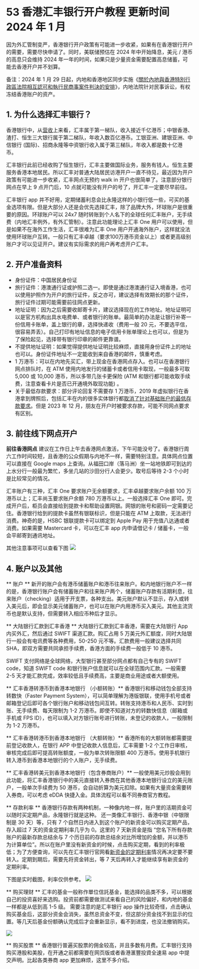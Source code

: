 # 53 香港汇丰银行开户教程 更新时间 2024 年 1 月

因为外汇管制变严，香港银行开户政策有可能进一步收紧，如果有在香港银行开户的需要，需要尽快申请了。同时，美联储预估在 2024 年中开始降息，美元 / 港币的高息只会维持 2024 年一年的时间，如果只是少量资金需要配置高息储蓄，可能去香港开户并不划算。

<!-- more -->

备注：2024 年 1 月 29 日起，内地和香港地区同步实施《[關於內地與香港特別行政區法院相互認可和執行民商事案件判決的安排](https://www.doj.gov.hk/tc/mainland_and_macao/RRECCJ.html)》，内地法院针对民事诉讼，有权冻结香港账户的资产。

## 1. 为什么选择汇丰银行？

香港银行中，从[营收](https://assets.kpmg.com/content/dam/kpmg/cn/pdf/zh/2022/06/hong-kong-banking-report-2022.pdf)上来看，汇丰属于第一梯队，收入接近千亿港币；中银香港、渣打、恒生三大银行属于第二梯队，年收入数百亿港币。工银亚洲、建银亚洲、中信银行 (国际)、招商永隆等中资银行收入属于第三梯队，年收入都是数十亿港币。

汇丰银行此前已经收购了恒生银行，汇丰主要做国际业务，服务有钱人。恒生主要服务香港本地居民。所以汇丰对普通大陆居民访港开户一直不待见，最近因为开户政策有可能进一步收紧，汇丰网点无预约 walk in 开户也很简单了。注意部分银行网点在早上 9 点开门后，10 点就可能没有开户的号了，开汇丰一定要尽早前往。

汇丰银行 app 并不好用，定期储蓄利息会比永隆这样的小银行低一些，可买的基金选项有限。但是大部分人还是会优先选择汇丰，除了品牌大外，环球账户是很重要的原因。环球账户可以 24x7 随时转账到个人名下的全球任何汇丰账户，无手续费（内地汇丰例外，有外汇管制）。注意此功能理论上汇丰 One 用户可以使用，但是如果不在海外工作生活，汇丰很难为汇丰 One 用户开通海外账户，这样就没法使用环球账户互转。一般只有汇丰卓越（要求100万港币资金以上）或者更高级别账户才可以见证开户。建议有实际需求的用户再考虑开户汇丰。

## 2. 开户准备资料
- 身份证件：中国居民身份证
- 旅行证件：港澳通行证或护照二选一。即使是通过港澳通行证入境香港，也可以使用护照作为开户的旅行证件，反之亦可，建议选择有效期长的那个证件，旅行证件过期可能需要前往网点更新。
- 地址证明：因为之后需要收邮寄卡片，建议选择现在的工作地址。地址证明可以是官方机构出具水电费单、或者银行的账单。最简单的办法是让银行补寄一份信用卡账单，盖上银行的章，选择快递收（费用一般 20 元，不要选平信，很容易弄丢）。自己打印有地址信息的电子信用卡账单理论上也可以，但是为了保险起见，选择带有银行印章的邮件更靠谱。
- 不提供地址证明：如果觉得提供地址证明比较麻烦，直接用身份证件上的地址也可以。身份证件地址不一定能收到来自香港的邮件，慎重考虑。
- 1 万港币：可以在内地先买汇，带上现金在香港网点存入。也可以在香港银行网点排队时，在 ATM 使用内地发行的储蓄卡或者信用卡取现，一般最多可取 5,000 或 10,000 港币，所以多带几张卡更保险 (ATM 和银行都可能收取手续费，注意查看卡片是否已开通境外取现功能) 。
- 关于最低存款要求：部分评论回复不需要存 1 万港币，2019 年虚拟银行在香港拿到牌照后，包括汇丰在内的很多实体银行都[取消了针对基础账户的最低存款要求](https://www.edigest.hk/%E7%90%86%E8%B2%A1/%E9%8A%80%E8%A1%8C-%E6%9C%80%E4%BD%8E%E5%AD%98%E6%AC%BE-%E7%B5%90%E9%A4%98-%E6%9C%8D%E5%8B%99%E8%B2%BB-%E6%89%8B%E7%BA%8C%E8%B2%BB-%E9%96%8B%E6%88%B6-%E7%90%86%E8%B2%A1%E8%A7%A3%E7%A2%BC-105542/)。但是 2023 年 12 月，朋友在开户时被要求存款，可能不同网点要求有区别。

## 3. 前往线下网点开户

**前往香港网点**
建议在工作日上午去香港网点激活，下午可能没号了。香港银行周六工作时间较短，且香港的公众假期与内地不一样，需要特别注意。具体网点位置可以直接在 Google maps 上查询。从福田口岸（落马洲）坐一站地铁即可到达的上水分行一般最为繁忙，多坐几站的沙田分行人会更少。取号后等待 2-3 个小时是比较常见的情况。

汇丰账户有三种，汇丰 One 要求账户无余额要求，汇丰卓越要求账户余额 100 万港币以上；汇丰尚玉要求账户余额 780 万港币以上。一般选择汇丰 One 即可。完成开户后，柜员会直接给到提款卡和帮助设置网银。网银的账号和密码一定需要记住。香港银行给到的提款卡虽然有银联标识，但是只能在 ATM 上取款，无法进行消费。神奇的是，HSBC 银联提款卡可以绑定到 Apple Pay 用于充值八达通或者消费。如果需要 Mastercard 卡，可以在汇丰 app 内申请借记卡 / 储蓄卡，一般会平邮寄到通讯地址。

其他注意事项可以查看下图
![](https://static.shuziyimin.org/blog-53-1.jpg)

## 4. 账户以及其他
** 账户 **
新开的账户会有港币储蓄账户和港币往来账户。和内地银行账户不一样的是，香港银行账户会有储蓄账户和往来账户两个，储蓄账户存款有活期利息，往来账户（checking）适用于开支票，各种支出。美元账户默认不显示，存入或转入美元后，即会显示美元储蓄账户，也可以在账户内用港币买入美元。其他主流货币也是默认支持，但需要转入相应币种后才显示。

** 大陆银行汇款到汇丰香港 **
大陆银行汇款到汇丰香港，需要在大陆银行 App 内买外汇，然后通过 SWIFT 渠道汇款。购汇占用 5 万美元外汇额度，同时大陆银行一般会有电讯费等各种费用，50-250 元不等。汇款费用一般建议选择共同 SHA，即双方需要共同承担手续费，香港方面的手续费一般低于 10 港币。

SWIFT 支付网络是全球网络，大型银行甚至部分网点都有自己专有的 SWIFT code，知道 SWIFT code 和银行账户信息就可以在全球范围内汇款。一般需要 2-5 天才能汇款完成，效率较低且手续费高，主要是商业用途或者大额使用。

** 汇丰香港转港币到香港本地银行 （小额转账）**
香港银行和移动钱包全部支持转数快（Faster Payment System），可以简单理解为港版银联，使用手机号或者邮箱登记后即可各个银行账户和移动钱包间互转。转账支持港币和人民币、实时到账、无手续费、每天限制为 1-2 万港币。即使不知道对方的转数快信息（邮箱或手机或 FPS ID），也可以填入对方银行账号进行转账，未登记的收款人，一般限制为 1-2 万港币。

** 汇丰香港转港币到香港本地银行 （大额转账）**
香港所有的大额转账都需要提前登记收款人，在银行 APP 中登记收款人信息后，汇丰需要 1-2 个工作日审核，审核完成后即可提高转账额度，一般为单次转账限额 400 万港币。使用手机银行转入港币到香港本地银行的个人账户，无手续费。

** 汇丰香港转美元到香港本地银行（包含券商账户）**
一般使用美元炒股会用到此功能，将汇丰香港银行中的美元直接转入券商在其他香港本地银行设立的美元账户，一般单次手续费为 50 港币，会自动折算为美元扣除。如果有大量资金需要转入券商，可以考虑 eDDA 快捷入金。具体流程可以看不同券商官方教程。

** 存款利率 **
香港银行存款有两种机制，一种像内地一样，账户里的活期资金可以随时买定期产品，永隆银行就是这种。
还一类像汇丰银行、香港中银（中银限制是 30 天）等，只有 7 个自然日内进入到这个账户的新资金可以购买定期产品，存入超过 7 天的资金定期利率几乎为 0。这里的 7 天新资金是指 “您名下所有存款账户的最新存款总结余与 7 个历日前的存款总结余对比所增加的金额，并以港币为计算单位”。所以在账户里没有新资金的时候，点击购买定期，看到的利率极低；为了方便查询，可以先在汇丰银行官网看[新资金的定期利率](https://www.hsbc.com.hk/zh-cn/accounts/offers/deposits/#preferential-new-fund-time-deposit-offers)情况再决定要不要转入。定期到期后，需要先将资金转出，等 7 天后再转入才能继续享有新资金的定期利率。

下图是实时截图，利率仅供参考。
![](https://static.shuziyimin.org/blog-53-2.png)


** 购买理财 **
汇丰的基金一般称作單位信託基金，能选择的品类不多，可以根据自己的投资喜好来选购。投资前都需要做测试来看自己的风险偏好，和内地的基金一样都是从低到高 1-5 级。
需要注意的是汇丰银行 app 操作比较奇怪，点击确认购买基金后，这部分资金会消失，虽然总资金不变，但这部分资金找不到显示的位置。等几天后基金份额确认完成后才会重新显示，看不到进度，也没法撤销购买。

![](https://static.shuziyimin.org/blog-53-3.png)

** 购买股票 **
香港银行普遍买股票的佣金较高，并且多数有月费。汇丰银行支持购买港股和美股，在开通之前都需要在网页版或者香港滙豐投資全速易 app 中提交声明。比起各类券商 app 更加麻烦，这里不多介绍。
